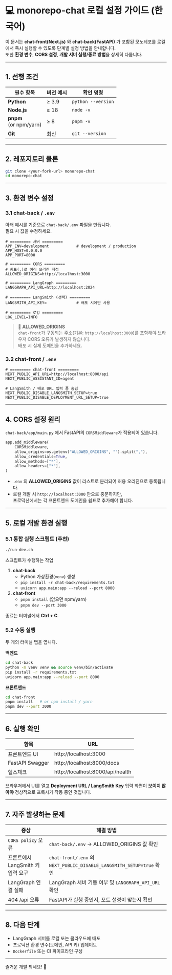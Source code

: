 # 💻 monorepo-chat 로컬 설정 가이드 (한국어)

이 문서는 **chat-front(Next.js)** 와 **chat-back(FastAPI)** 가 포함된 모노레포를 로컬에서 즉시 실행할 수 있도록 단계별 설정 방법을 안내합니다.  
또한 **환경 변수**, **CORS 설정**, **개발 서버 실행/종료 방법**을 상세히 다룹니다.

---

## 1. 선행 조건

| 필수 항목 | 버전 예시 | 확인 명령 |
|-----------|----------|-----------|
| **Python** | ≥ 3.9    | `python --version` |
| **Node.js** | ≥ 18     | `node -v` |
| **pnpm**<br>(or npm/yarn) | ≥ 8      | `pnpm -v` |
| **Git** | 최신       | `git --version` |

---

## 2. 레포지토리 클론

```bash
git clone <your-fork-url> monorepo-chat
cd monorepo-chat
```

---

## 3. 환경 변수 설정

### 3.1 chat-back / `.env`

아래 예시를 기준으로 `chat-back/.env` 파일을 만듭니다.  
필요 시 값을 수정하세요.

```dotenv
# ========= 서버 =========
APP_ENV=development            # development / production
APP_HOST=0.0.0.0
APP_PORT=8000

# ========= CORS =========
# 쉼표(,)로 여러 오리진 지정
ALLOWED_ORIGINS=http://localhost:3000

# ========= LangGraph =========
LANGGRAPH_API_URL=http://localhost:2024

# ========= LangSmith (선택) =========
LANGSMITH_API_KEY=             # 배포 시에만 사용

# ========= 로깅 =========
LOG_LEVEL=INFO
```

> 🔔 **ALLOWED_ORIGINS**  
> `chat-front`가 구동되는 주소(기본: `http://localhost:3000`)를 포함해야 브라우저 CORS 오류가 발생하지 않습니다.  
> 배포 시 실제 도메인을 추가하세요.

### 3.2 chat-front / `.env`

```dotenv
# ========= chat-front =========
NEXT_PUBLIC_API_URL=http://localhost:8000/api
NEXT_PUBLIC_ASSISTANT_ID=agent

# LangSmith / 배포 URL 입력 폼 숨김
NEXT_PUBLIC_DISABLE_LANGSMITH_SETUP=true
NEXT_PUBLIC_DISABLE_DEPLOYMENT_URL_SETUP=true
```

---

## 4. CORS 설정 원리

`chat-back/app/main.py` 에서 FastAPI의 `CORSMiddleware`가 적용되어 있습니다.

```python
app.add_middleware(
    CORSMiddleware,
    allow_origins=os.getenv("ALLOWED_ORIGINS", "").split(","),
    allow_credentials=True,
    allow_methods=["*"],
    allow_headers=["*"],
)
```

* `.env` 의 **ALLOWED_ORIGINS** 값이 리스트로 분리되어 허용 오리진으로 등록됩니다.
* 로컬 개발 시 `http://localhost:3000` 만으로 충분하지만,  
  프로덕션에서는 각 프론트엔드 도메인을 쉼표로 추가해야 합니다.

---

## 5. 로컬 개발 환경 실행

### 5.1 통합 실행 스크립트 (추천)

```bash
./run-dev.sh
```

스크립트가 수행하는 작업  
1. **chat-back**
   * Python 가상환경(`venv`) 생성
   * `pip install -r chat-back/requirements.txt`
   * `uvicorn app.main:app --reload --port 8000`
2. **chat-front**
   * `pnpm install` (없으면 npm/yarn)
   * `pnpm dev --port 3000`

종료는 터미널에서 **Ctrl + C**.

### 5.2 수동 실행

두 개의 터미널 탭을 엽니다.

**백엔드**

```bash
cd chat-back
python -m venv venv && source venv/bin/activate
pip install -r requirements.txt
uvicorn app.main:app --reload --port 8000
```

**프론트엔드**

```bash
cd chat-front
pnpm install   # or npm install / yarn
pnpm dev --port 3000
```

---

## 6. 실행 확인

| 항목 | URL |
|------|-----|
| 프론트엔드 UI | http://localhost:3000 |
| FastAPI Swagger | http://localhost:8000/docs |
| 헬스체크 | http://localhost:8000/api/health |

브라우저에서 UI를 열고 **Deployment URL / LangSmith Key** 입력 화면이 **보이지 않아야** 정상적으로 프록시가 작동 중인 것입니다.

---

## 7. 자주 발생하는 문제

| 증상 | 해결 방법 |
|------|-----------|
| `CORS policy` 오류 | `chat-back/.env` → ALLOWED_ORIGINS 값 확인 |
| 프론트에서 LangSmith 키 입력 요구 | `chat-front/.env` 의 `NEXT_PUBLIC_DISABLE_LANGSMITH_SETUP=true` 확인 |
| LangGraph 연결 실패 | LangGraph 서버 기동 여부 및 `LANGGRAPH_API_URL` 확인 |
| 404 /api 오류 | FastAPI가 실행 중인지, 포트 설정이 맞는지 확인 |

---

## 8. 다음 단계

* LangGraph 서버를 로컬 또는 클라우드에 배포  
* 프로덕션 환경 변수(도메인, API 키) 업데이트  
* `Dockerfile` 또는 CI 파이프라인 구성

---

즐거운 개발 되세요! 🚀
